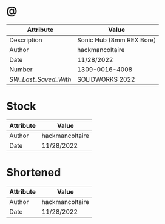 # @
| Attribute | Value |
| ---  | ---     |
| Description | Sonic Hub (8mm REX Bore) |
| Author | hackmancoltaire |
| Date | 11/28/2022 |
| Number | 1309-0016-4008 |
| _SW_Last_Saved_With_ | SOLIDWORKS 2022 |
# Stock
| Attribute | Value |
| ---  | ---     |
| Author | hackmancoltaire |
| Date | 11/28/2022 |
# Shortened
| Attribute | Value |
| ---  | ---     |
| Author | hackmancoltaire |
| Date | 11/28/2022 |

